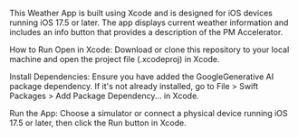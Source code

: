 This Weather App is built using Xcode and is designed for iOS devices running iOS 17.5 or later. The app displays current weather information and includes an info button that provides a description of the PM Accelerator.

How to Run
Open in Xcode:
Download or clone this repository to your local machine and open the project file (.xcodeproj) in Xcode.

Install Dependencies:
Ensure you have added the GoogleGenerative AI package dependency. If it's not already installed, go to File > Swift Packages > Add Package Dependency... in Xcode.

Run the App:
Choose a simulator or connect a physical device running iOS 17.5 or later, then click the Run button in Xcode.
